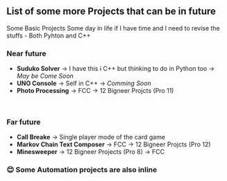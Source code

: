 ## List of some more Projects that can be in future

Some Basic Projects Some day in life if I have time and I need to revise the stuffs - Both Pyhton and C++

### Near future

- **Suduko Solver** -> I have this i C++ but thinking to do in Python too -> *May be Come Soon*
- **UNO Console** -> Self in C++ -> *Comming Soon*
- **Photo Processing** -> FCC -> 12 Bigneer Projcts (Pro 11)
<br>

### Far future

- **Call Breake** -> Single player mode of the card game
- **Markov Chain Text Composer** -> FCC -> 12 Bigneer Projcts (Pro 12)
- **Minesweeper** -> 12 Bigneer Projects (Pro 8) -> FCC

### :blush: Some Automation projects are also inline 
